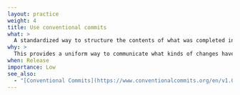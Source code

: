 ```yaml
---
layout: practice
weight: 4
title: Use conventional commits
what: >
  A standardized way to structure the contents of what was completed in a given commit.
why: >
  This provides a uniform way to communicate what kinds of changes have occurred in your code over time. Also helps changelog generation tools to generate a list of what changed.
when: Release
importance: Low
see_also:
  - "[Conventional Commits](https://www.conventionalcommits.org/en/v1.0.0/)"
---
```

